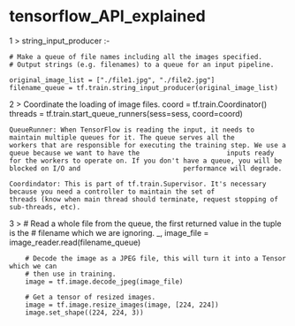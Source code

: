 # tensorflow_API_explained

1 > 
    string_input_producer :- 

    # Make a queue of file names including all the images specified.
    # Output strings (e.g. filenames) to a queue for an input pipeline.
    
    original_image_list = ["./file1.jpg", "./file2.jpg"]
    filename_queue = tf.train.string_input_producer(original_image_list)
    
2 > 
    Coordinate the loading of image files.
    coord = tf.train.Coordinator()
    threads = tf.train.start_queue_runners(sess=sess, coord=coord)
    
    QueueRunner: When TensorFlow is reading the input, it needs to maintain multiple queues for it. The queue serves all the                    workers that are responsible for executing the training step. We use a queue because we want to have the                      inputs ready for the workers to operate on. If you don't have a queue, you will be blocked on I/O and                          performance will degrade.
    
    Coordindator: This is part of tf.train.Supervisor. It's necessary because you need a controller to maintain the set of                       threads (know when main thread should terminate, request stopping of sub-threads, etc).
    
3 >
    # Read a whole file from the queue, the first returned value in the tuple is the
        # filename which we are ignoring.
        _, image_file = image_reader.read(filename_queue)

        # Decode the image as a JPEG file, this will turn it into a Tensor which we can
        # then use in training.
        image = tf.image.decode_jpeg(image_file)

        # Get a tensor of resized images.
        image = tf.image.resize_images(image, [224, 224])
        image.set_shape((224, 224, 3))


  
